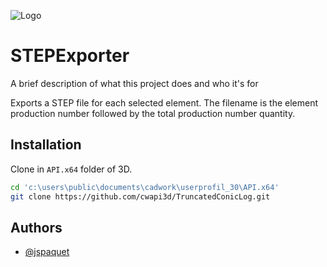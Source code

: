 ![Logo](https://filehost.cadwork.ca/cadwork_logo.png)

# STEPExporter

A brief description of what this project does and who it's for

Exports a STEP file for each selected element. The filename is the element production number followed by the total production number quantity.

## Installation

Clone in `API.x64` folder of 3D.

```bash
cd 'c:\users\public\documents\cadwork\userprofil_30\API.x64'
git clone https://github.com/cwapi3d/TruncatedConicLog.git
```

## Authors

- [@jspaquet](https://www.github.com/jspaquet)
